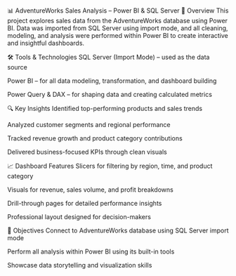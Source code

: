 📊 AdventureWorks Sales Analysis – Power BI & SQL Server
🚀 Overview
This project explores sales data from the AdventureWorks database using Power BI. Data was imported from SQL Server using import mode, and all cleaning, modeling, and analysis were performed within Power BI to create interactive and insightful dashboards.

🛠 Tools & Technologies
SQL Server (Import Mode) – used as the data source

Power BI – for all data modeling, transformation, and dashboard building

Power Query & DAX – for shaping data and creating calculated metrics

🔍 Key Insights
Identified top-performing products and sales trends

Analyzed customer segments and regional performance

Tracked revenue growth and product category contributions

Delivered business-focused KPIs through clean visuals

📈 Dashboard Features
Slicers for filtering by region, time, and product category

Visuals for revenue, sales volume, and profit breakdowns

Drill-through pages for detailed performance insights

Professional layout designed for decision-makers

📌 Objectives
Connect to AdventureWorks database using SQL Server import mode

Perform all analysis within Power BI using its built-in tools

Showcase data storytelling and visualization skills
